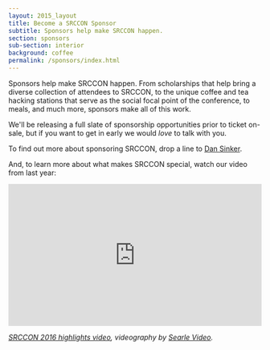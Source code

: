 ```yaml
---
layout: 2015_layout
title: Become a SRCCON Sponsor
subtitle: Sponsors help make SRCCON happen.
section: sponsors
sub-section: interior
background: coffee
permalink: /sponsors/index.html
---
```

Sponsors help make SRCCON happen. From scholarships that help bring a diverse collection of attendees to SRCCON, to the unique coffee and tea hacking stations that serve as the social focal point of the conference, to meals, and much more, sponsors make all of this work.

We'll be releasing a full slate of sponsorship opportunities prior to ticket on-sale, but if you want to get in early we would _love_ to talk with you.

To find out more about sponsoring SRCCON, drop a line to [Dan Sinker](mailto:dan@opennews.org).

And, to learn more about what makes SRCCON special, watch our video from last year:

<style>.embed-container { position: relative; padding-bottom: 56.25%; height: 0; overflow: hidden; max-width: 100%; } .embed-container iframe, .embed-container object, .embed-container embed { position: absolute; top: 0; left: 0; width: 100%; height: 100%; }</style><div class='embed-container'><iframe src='https://player.vimeo.com/video/180221748' frameborder='0' webkitAllowFullScreen mozallowfullscreen allowFullScreen></iframe></div>
<p class="caption"><em><a href="https://vimeo.com/180221748">SRCCON 2016 highlights video</a>, videography by <a href="http://www.searlevideo.com/">Searle Video</a>.</em></p>
